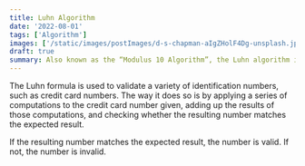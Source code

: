 ```yaml
---
title: Luhn Algorithm
date: '2022-08-01'
tags: ['Algorithm']
images: ['/static/images/postImages/d-s-chapman-aIgZHolF4Dg-unsplash.jpg']
draft: true
summary: Also known as the “Modulus 10 Algorithm”, the Luhn algorithm is a simple checksum formula used to validate a variety of identification numbers, such as credit card numbers.
---
```


The Luhn formula is used to validate a variety of identification numbers, such as credit card numbers. The way it does so is by applying a series of computations to the credit card number given, adding up the results of those computations, and checking whether the resulting number matches the expected result.

If the resulting number matches the expected result, the number is valid. If not, the number is invalid.
